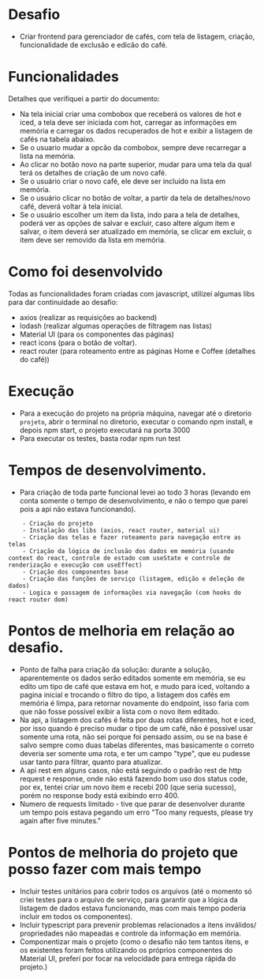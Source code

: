 # Desafio
- Criar frontend para gerenciador de cafés, com tela de listagem, criação, funcionalidade de exclusão e edicão do café.

# Funcionalidades
Detalhes que verifiquei a partir do documento:
- Na tela inicial criar uma combobox que receberá os valores de hot e iced, a tela deve ser iniciada com hot, carregar as informações em memória e carregar os dados recuperados de hot e exibir a listagem de cafés na tabela abaixo.
- Se o usuario mudar a opcão da combobox, sempre deve recarregar a lista na memória.
- Ao clicar no botão novo na parte superior, mudar para uma tela da qual terá os detalhes de criação de um novo café.
- Se o usuário criar o novo café, ele deve ser incluído na lista em memória.
- Se o usuário clicar no botão de voltar, a partir da tela de detalhes/novo café, deverá voltar à tela inicial.
- Se o usuário escolher um item da lista, indo para a  tela de detalhes, poderá ver as opções de salvar e excluir, caso altere algum item e salvar, o item deverá ser atualizado em memória, se clicar em excluir, o item deve ser removido da lista em memória.


# Como foi desenvolvido
Todas as funcionalidades foram criadas com javascript, utilizei algumas libs para dar continuidade ao desafio:
- axios (realizar as requisições ao backend)
- lodash (realizar algumas operações de filtragem nas listas)
- Material UI (para os componentes das páginas)
- react icons (para o botão de voltar).
- react router (para roteamento entre as páginas Home e Coffee (detalhes do café))

# Execução
- Para a execução do projeto na própria máquina, navegar até o diretorio ```projeto```, abrir o terminal no diretorio, executar o comando npm install, e depois npm start, o projeto executará na porta 3000
- Para executar os testes, basta rodar npm run test

# Tempos de desenvolvimento.
- Para criação de toda parte funcional levei ao todo 3 horas (levando em conta somente o tempo de desenvolvimento, e não o tempo que parei pois a api não estava funcionando).
````
    - Criação do projeto
    - Instalação das libs (axios, react router, material ui)
    - Criação das telas e fazer roteamento para navegação entre as telas
    - Criação da lógica de inclusão dos dados em memória (usando context do react, controle de estado com useState e controle de renderização e execução com useEffect)
    - Criação dos componentes base
    - Criação das funções de serviço (listagem, edição e deleção de dados)
    - Logica e passagem de informações via navegação (com hooks do react router dom)
````


# Pontos de melhoria em relação ao desafio.
- Ponto de falha para criação da solução: durante a solução, aparentemente os dados serão editados somente em memória, se eu edito um tipo de café que estava em hot, e mudo para iced, voltando a pagina inicial e trocando o filtro do tipo, a listagem dos cafés em memória é limpa, para retornar novamente do endpoint, isso faria com que não fosse possível exibir a lista com o novo item editado.
- Na api, a listagem dos cafés é feita por duas rotas diferentes, hot e iced, por isso quando é preciso mudar o tipo
de um café, não é possivel usar somente uma rota, não sei porque foi pensado assim, ou se na base é salvo sempre como duas tabelas diferentes, mas basicamente o correto deveria ser somente uma rota, e ter um campo "type", que eu pudesse usar tanto para filtrar, quanto para atualizar.
- A api rest em alguns casos, não está seguindo o padrão rest de http request e response, onde não está fazendo bom uso dos status code, por ex, tentei criar um novo item e recebi 200 (que seria sucesso), porém no response body está exibindo erro 400.
- Numero de requests limitado - tive que parar de desenvolver durante um tempo pois estava pegando um erro "Too many requests, please try again after five minutes."

# Pontos de melhoria do projeto que posso fazer com mais tempo
- Incluir testes unitários para cobrir todos os arquivos (até o momento só criei testes para o arquivo de serviço, para garantir que a lógica da listagem de dados estava funcionando, mas com mais tempo poderia incluir em todos os componentes).
- Incluir typescript para prevenir problemas relacionados a itens inválidos/ propriedades não mapeadas e controle da informação em memória.
- Componentizar mais o projeto (como o desafio não tem tantos itens, e os existentes foram feitos utilizando os próprios componentes do Material UI, preferí por focar na velocidade para entrega rápida do projeto.)
